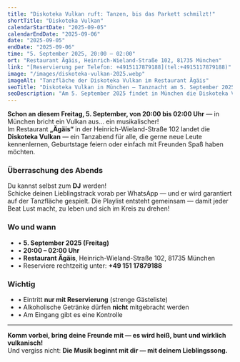 ```yaml
---
title: "Diskoteka Vulkan ruft: Tanzen, bis das Parkett schmilzt!"
shortTitle: "Diskoteka Vulkan"
calendarStartDate: "2025-09-05"
calendarEndDate: "2025-09-06"
date: "2025-09-05"
endDate: "2025-09-06"
time: "5. September 2025, 20:00 – 02:00"
ort: "Restaurant Ägäis, Heinrich-Wieland-Straße 102, 81735 München"
link: "[Reservierung per Telefon: +4915117879188](tel:+4915117879188)"
image: "/images/diskoteka-vulkan-2025.webp"
imageAlt: "Tanzfläche der Diskoteka Vulkan im Restaurant Ägäis"
seoTitle: "Diskoteka Vulkan in München — Tanznacht am 5. September 2025"
seoDescription: "Am 5. September 2025 findet in München die Diskoteka Vulkan statt: Tanzen, DJ-Überraschungen, Eintritt nur mit Reservierung. Veranstaltungsort — Restaurant Ägäis. Zeit: 20:00–02:00."
---
```


**Schon an diesem Freitag, 5. September, von 20:00 bis 02:00 Uhr** — in München bricht ein Vulkan aus… ein musikalischer!  
Im Restaurant **„Ägäis“** in der Heinrich-Wieland-Straße 102 landet die **Diskoteka Vulkan** — ein Tanzabend für alle, die gerne neue Leute kennenlernen, Geburtstage feiern oder einfach mit Freunden Spaß haben möchten.

### Überraschung des Abends

Du kannst selbst zum **DJ** werden!  
Schicke deinen Lieblingstrack vorab per WhatsApp — und er wird garantiert auf der Tanzfläche gespielt. Die Playlist entsteht gemeinsam — damit jeder Beat Lust macht, zu leben und sich im Kreis zu drehen!

### Wo und wann

- • **5. September 2025 (Freitag)**  
- • **20:00 – 02:00 Uhr**  
- • **Restaurant Ägäis**, Heinrich-Wieland-Straße 102, 81735 München  
- • Reserviere rechtzeitig unter: **+49 151 17879188**

### Wichtig

- • Eintritt **nur mit Reservierung** (strenge Gästeliste)  
- • Alkoholische Getränke dürfen **nicht** mitgebracht werden  
- • Am Eingang gibt es eine Kontrolle  

---

**Komm vorbei, bring deine Freunde mit — es wird heiß, bunt und wirklich vulkanisch!**  
Und vergiss nicht: **Die Musik beginnt mit dir — mit deinem Lieblingssong.**
